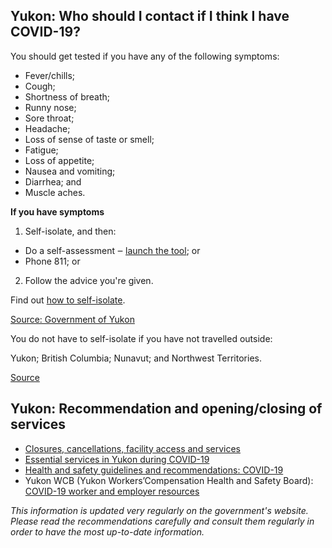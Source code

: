 ## Yukon: Who should I contact if I think I have COVID-19?

You should get tested if you have any of the following symptoms:

- Fever/chills;
- Cough;
- Shortness of breath;
- Runny nose;
- Sore throat;
- Headache;
- Loss of sense of taste or smell;
- Fatigue;
- Loss of appetite;
- Nausea and vomiting;
- Diarrhea; and
- Muscle aches.

**If you have symptoms**

1. Self-isolate, and then:

- Do a self-assessment ‒ [launch the tool](https://service.yukon.ca/en/covid-19-self-assessment/); or
- Phone 811; or

2. Follow the advice you're given.

Find out [how to self-isolate](https://yukon.ca/en/health-and-wellness/covid-19-information/your-health-covid-19/information-self-isolation).

[Source: Government of Yukon](https://yukon.ca/en/find-out-about-symptoms-covid-19)

You do not have to self-isolate if you have not travelled outside:

Yukon;
British Columbia;
Nunavut; and
Northwest Territories.

[Source](https://yukon.ca/en/find-out-about-symptoms-covid-19)

## Yukon: Recommendation and opening/closing of services

- [Closures, cancellations, facility access and services](https://yukon.ca/en/closures-cancellations-and-restricted-facility-access)
- [Essential services in Yukon during COVID-19](https://yukon.ca/en/health-and-wellness/covid-19/essential-services-yukon-during-covid-19)
- [Health and safety guidelines and recommendations: COVID-19](https://yukon.ca/en/industry-specific-guidelines-and-recommendations-covid-19)
- Yukon WCB (Yukon Workers’Compensation Health and Safety Board): [COVID-19 worker and employer resources](https://wcb.yk.ca/COVID-19.aspx)

_This information is updated very regularly on the government's website. Please read the recommendations carefully and consult them regularly in order to have the most up-to-date information._

